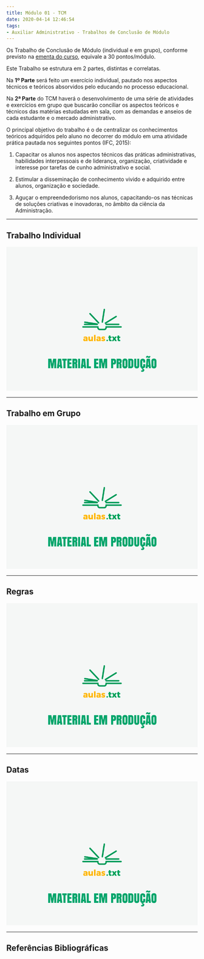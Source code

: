 ```yaml
---
title: Módulo 01 - TCM
date: 2020-04-14 12:46:54
tags:
- Auxiliar Administrativo - Trabalhos de Conclusão de Módulo
---
```


Os Trabalho de Conclusão de Módulo (individual e em grupo), conforme previsto na [ementa do curso](../../../../pages/cursos/administracao.html), equivale a 30 pontos/módulo.

Este Trabalho se estrutura em 2 partes, distintas e correlatas.

Na **1º Parte** será feito um exercício individual, pautado nos aspectos técnicos e teóricos absorvidos pelo educando no processo educacional.

Na **2ª Parte** do TCM haverá o desenvolvimento de uma série de atividades e exercícios em grupo que buscarão conciliar os aspectos teóricos e técnicos das matérias estudadas em sala, com as demandas e anseios de cada estudante e o mercado administrativo.

O principal objetivo do trabalho é o de centralizar os conhecimentos teóricos adquiridos pelo aluno no decorrer do módulo em uma atividade prática pautada nos seguintes pontos (IFC, 2015):

1. Capacitar os alunos nos aspectos técnicos das práticas administrativas, habilidades interpessoais e de liderança, organização, criatividade e interesse por tarefas de cunho administrativo e social.

2. Estimular a disseminação de conhecimento vivido e adquirido entre alunos, organização e sociedade.

3. Aguçar o empreendedorismo nos alunos, capacitando-os nas técnicas de soluções criativas e inovadoras, no âmbito da ciência da Administração.

---

## Trabalho Individual

![Material em Produção](../../../../assets/media/img/wallpapers/producao.gif)

---

## Trabalho em Grupo

![Material em Produção](../../../../assets/media/img/wallpapers/producao.gif)

---

## Regras

![Material em Produção](../../../../assets/media/img/wallpapers/producao.gif)

---

## Datas

![Material em Produção](../../../../assets/media/img/wallpapers/producao.gif)

---

## Referências Bibliográficas
